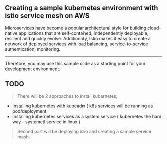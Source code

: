 ## Creating a sample kubernetes environment with istio service mesh on AWS 


Microservices have become a popular architectural style for building cloud-native applications that are self-contained, independently deployable, resilient and quickly evolve. Additionally, Istio makes it easy to create a network of deployed services with load balancing, service-to-service authentication, monitoring.

---

Therefore, you may use this sample code as a starting point for your development environment. 





## TODO 
> There will be 2 approaches to install kubernetes;
- Installing kubernetes with kubeadm ( k8s services will be running as pod/deployment
- Installing kubernetes services as a system service ( kubernetes the hard way - systemctl service in linux )


> Second part will be deploying istio and creating a sample service mash.
